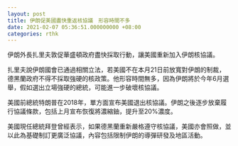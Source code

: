 ```yaml
---
layout: post
title: 伊朗促美國盡快重返核協議　形容時間不多
date: 2021-02-07 05:36:51.000000000 +08:00
categories: rthk
---
```


伊朗外長扎里夫敦促華盛頓政府盡快採取行動，讓美國重新加入伊朗核協議。

扎里夫說伊朗國會已通過相關立法，若美國不在本月21日前放寬對伊朗的制裁，德黑蘭政府不得不採取強硬的核政策。他形容時間無多，因為伊朗將於今年6月選舉，假如選出立場強硬的總統，可能進一步破壞核協議。

美國前總統特朗普在2018年，單方面宣布美國退出核協議。伊朗之後逐步放棄履行協議條款，包括上月宣布恢復將濃縮鈾，提升至20%濃度。

美國現任總統拜登曾經表示，如果德黑蘭重新嚴格遵守核協議，美國亦會照做，並以此為基礎制訂更廣泛協議，內容包括限制伊朗的導彈研發及地區活動。
